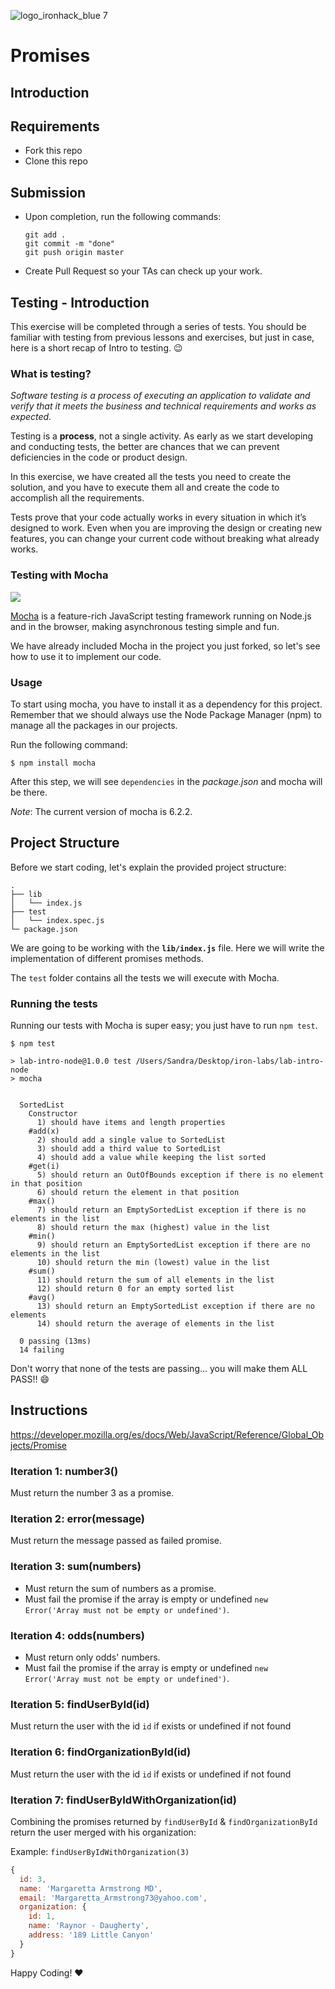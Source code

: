![logo_ironhack_blue 7](https://user-images.githubusercontent.com/23629340/40541063-a07a0a8a-601a-11e8-91b5-2f13e4e6b441.png)

# Promises

## Introduction

## Requirements

- Fork this repo
- Clone this repo

## Submission

- Upon completion, run the following commands:

  ```
  git add .
  git commit -m "done"
  git push origin master
  ```

- Create Pull Request so your TAs can check up your work.

## Testing - Introduction

This exercise will be completed through a series of tests. You should be familiar with testing from previous lessons and exercises, but just in case, here is a short recap of Intro to testing. :wink:

### What is testing?

_Software testing is a process of executing an application to validate and verify that it meets the business and technical requirements and works as expected._

Testing is a **process**, not a single activity. As early as we start developing and conducting tests, the better are chances that we can prevent deficiencies in the code or product design.

In this exercise, we have created all the tests you need to create the solution, and you have to execute them all and create the code to accomplish all the requirements.

Tests prove that your code actually works in every situation in which it’s designed to work. Even when you are improving the design or creating new features, you can change your current code without breaking what already works.

### Testing with Mocha

![](https://s3-eu-west-1.amazonaws.com/ih-materials/uploads/upload_99e6ffece1023c0fe141512493fc6ad2.png)

[Mocha](https://mochajs.org/) is a feature-rich JavaScript testing framework running on Node.js and in the browser, making asynchronous testing simple and fun.

<!-- Mocha tests run serially, allowing for flexible and accurate reporting, while mapping uncaught exceptions to the correct test cases. -->

We have already included Mocha in the project you just forked, so let's see how to use it to implement our code.

### Usage

To start using mocha, you have to install it as a dependency for this project. Remember that we should always use the Node Package Manager (npm) to manage all the packages in our projects.

Run the following command:

```
$ npm install mocha
```

After this step, we will see `dependencies` in the _package.json_ and mocha will be there.

_Note_: The current version of mocha is 6.2.2.

## Project Structure

Before we start coding, let's explain the provided project structure:

```
.
├── lib
│   └── index.js
├── test
│   └── index.spec.js
└─ package.json
```

We are going to be working with the **`lib/index.js`** file. Here we will write the implementation of different promises methods.

The `test` folder contains all the tests we will execute with Mocha.

### Running the tests

Running our tests with Mocha is super easy; you just have to run `npm test`.

<!-- Before you run this command, make sure you navigate to the `starter-code` directory. -->

```
$ npm test

> lab-intro-node@1.0.0 test /Users/Sandra/Desktop/iron-labs/lab-intro-node
> mocha


  SortedList
    Constructor
      1) should have items and length properties
    #add(x)
      2) should add a single value to SortedList
      3) should add a third value to SortedList
      4) should add a value while keeping the list sorted
    #get(i)
      5) should return an OutOfBounds exception if there is no element in that position
      6) should return the element in that position
    #max()
      7) should return an EmptySortedList exception if there is no elements in the list
      8) should return the max (highest) value in the list
    #min()
      9) should return an EmptySortedList exception if there are no elements in the list
      10) should return the min (lowest) value in the list
    #sum()
      11) should return the sum of all elements in the list
      12) should return 0 for an empty sorted list
    #avg()
      13) should return an EmptySortedList exception if there are no elements
      14) should return the average of elements in the list

  0 passing (13ms)
  14 failing
```

Don't worry that none of the tests are passing... you will make them ALL PASS!! :smile:

## Instructions

https://developer.mozilla.org/es/docs/Web/JavaScript/Reference/Global_Objects/Promise

### Iteration 1: number3()

Must return the number 3 as a promise.

### Iteration 2: error(message)

Must return the message passed as failed promise. 

### Iteration 3: sum(numbers)

- Must return the sum of numbers as a promise. 
- Must fail the promise if the array is empty or undefined `new Error('Array must not be empty or undefined')`.

### Iteration 4: odds(numbers)

- Must return only odds' numbers. 
- Must fail the promise if the array is empty or undefined `new Error('Array must not be empty or undefined')`.

### Iteration 5: findUserById(id)

Must return the user with the id `id` if exists or undefined if not found

### Iteration 6: findOrganizationById(id)

Must return the user with the id `id` if exists or undefined if not found

### Iteration 7: findUserByIdWithOrganization(id)

Combining the promises returned by `findUserById` & `findOrganizationById` return the user merged with his organization:

Example: `findUserByIdWithOrganization(3)`
```js
{
  id: 3,
  name: 'Margaretta Armstrong MD',
  email: 'Margaretta_Armstrong73@yahoo.com',
  organization: {
    id: 1,
    name: 'Raynor - Daugherty',
    address: '189 Little Canyon'
  }
}
```

Happy Coding! :heart:

